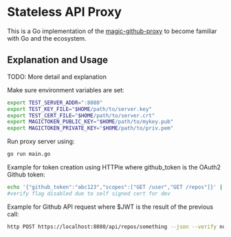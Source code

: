 # Stateless API Proxy

This is a Go implementation of the [magic-github-proxy](https://github.com/theacodes/magic-github-proxy) to become familiar with Go and the ecosystem.

## Explanation and Usage
TODO: More detail and explanation

Make sure environment variables are set:
```bash
export TEST_SERVER_ADDR=":8080"
export TEST_KEY_FILE="$HOME/path/to/server.key"
export TEST_CERT_FILE="$HOME/path/to/server.crt"
export MAGICTOKEN_PUBLIC_KEY="$HOME/path/to/mykey.pub"
export MAGICTOKEN_PRIVATE_KEY="$HOME/path/to/priv.pem"
```

Run proxy server using:

```bash
go run main.go
```

Example for token creation using HTTPie where github\_token is the OAuth2 Github token:
```bash
echo '{"github_token":"abc123","scopes":["GET /user","GET /repos"]}' | http POST https://localhost:8080/create --json --verify no
#verify flag disabled due to self signed cert for dev
```

Example for Github API request where $JWT is the result of the previous call:
```bash
http POST https://localhost:8080/api/repos/something --json --verify no --auth-type=jwt --auth=$JWT
```
